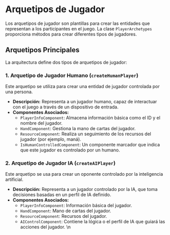# Arquetipos de Jugador

Los arquetipos de jugador son plantillas para crear las entidades que representan a los participantes en el juego. La clase `PlayerArchetypes` proporciona métodos para crear diferentes tipos de jugadores.

## Arquetipos Principales

La arquitectura define dos tipos de arquetipos de jugador:

### 1. Arquetipo de Jugador Humano (`createHumanPlayer`)

Este arquetipo se utiliza para crear una entidad de jugador controlada por una persona.

-   **Descripción:** Representa a un jugador humano, capaz de interactuar con el juego a través de un dispositivo de entrada.
-   **Componentes Asociados:**
    -   `PlayerInfoComponent`: Almacena información básica como el ID y el nombre del jugador.
    -   `HandComponent`: Gestiona la mano de cartas del jugador.
    -   `ResourceComponent`: Realiza un seguimiento de los recursos del jugador (por ejemplo, maná).
    -   `IsHumanControlledComponent`: Un componente marcador que indica que este jugador es controlado por un humano.

### 2. Arquetipo de Jugador IA (`createAIPlayer`)

Este arquetipo se usa para crear un oponente controlado por la inteligencia artificial.

-   **Descripción:** Representa a un jugador controlado por la IA, que toma decisiones basadas en un perfil de IA definido.
-   **Componentes Asociados:**
    -   `PlayerInfoComponent`: Información básica del jugador.
    -   `HandComponent`: Mano de cartas del jugador.
    -   `ResourceComponent`: Recursos del jugador.
    -   `AIControlComponent`: Contiene la lógica o el perfil de IA que guiará las acciones del jugador. \n
